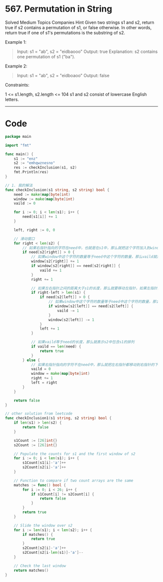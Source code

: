 # 567. Permutation in String
Solved
Medium
Topics
Companies
Hint
Given two strings s1 and s2, return true if s2 contains a permutation of s1, or false otherwise.
In other words, return true if one of s1's permutations is the substring of s2.


Example 1:
> Input: s1 = "ab", s2 = "eidbaooo"
Output: true
Explanation: s2 contains one permutation of s1 ("ba").

Example 2:
> Input: s1 = "ab", s2 = "eidboaoo"
Output: false

Constraints:

1 <= s1.length, s2.length <= 104
s1 and s2 consist of lowercase English letters.

---

# Code
```go
package main

import "fmt"

func main() {
	s1 := "enz"
	s2 := "emhqwznesno"
	res := checkInclusion(s1, s2)
	fmt.Println(res)
}

// 1. 我的解法
func checkInclusion(s1 string, s2 string) bool {
	need := make(map[byte]int)
	window := make(map[byte]int)
	vaild := 0

	for i := 0; i < len(s1); i++ {
		need[s1[i]] += 1
	}

	left, right := 0, 0

	// 滑动窗口
	for right < len(s2) {
		// 如果右指针指向的字符在need中，也就是在s1中，那么就把这个字符加入到window中
		if need[s2[right]] > 0 {
			// 如果window中这个字符的数量等于need中这个字符的数量，那么vaild就加1，表示这个字符已经满足了，同时右指针右移
			window[s2[right]] += 1
			if window[s2[right]] == need[s2[right]] {
				vaild += 1
			}
			right += 1

			// 如果左右指针之间的距离大于s1的长度，那么就要移动左指针，如果左指针指向的字符在need中，那么就要把这个字符从window中移除
			if right-left > len(s1) {
				if need[s2[left]] > 0 {
					// 如果window中这个字符的数量等于need中这个字符的数量，那么vaild就减1，表示这个字符不满足了
					if window[s2[left]] == need[s2[left]] {
						vaild -= 1
					}
					window[s2[left]] -= 1
				}
				left += 1
			}

			// 如果vaild等于need的长度，那么就表示s2中包含s1的排列
			if vaild == len(need) {
				return true
			}
		} else {
			// 如果右指针指向的字符不在need中，那么就把左右指针都移动到右指针的下一个位置，重新开始
			vaild = 0
			window = make(map[byte]int)
			right += 1
			left = right
		}
	}

	return false
}

// other solution from leetcode
func checkInclusion1(s1 string, s2 string) bool {
	if len(s1) > len(s2) {
		return false
	}

	s1Count := [26]int{}
	s2Count := [26]int{}

	// Populate the counts for s1 and the first window of s2
	for i := 0; i < len(s1); i++ {
		s1Count[s1[i]-'a']++
		s2Count[s2[i]-'a']++
	}

	// Function to compare if two count arrays are the same
	matches := func() bool {
		for i := 0; i < 26; i++ {
			if s1Count[i] != s2Count[i] {
				return false
			}
		}
		return true
	}

	// Slide the window over s2
	for i := len(s1); i < len(s2); i++ {
		if matches() {
			return true
		}
		s2Count[s2[i]-'a']++
		s2Count[s2[i-len(s1)]-'a']--
	}

	// Check the last window
	return matches()
}
```